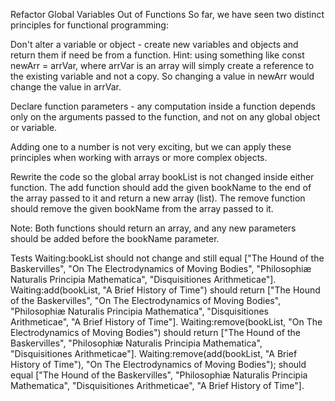 Refactor Global Variables Out of Functions
So far, we have seen two distinct principles for functional programming:

Don't alter a variable or object - create new variables and objects and return them if need be from a function. Hint: using something like const newArr = arrVar, where arrVar is an array will simply create a reference to the existing variable and not a copy. So changing a value in newArr would change the value in arrVar.

Declare function parameters - any computation inside a function depends only on the arguments passed to the function, and not on any global object or variable.

Adding one to a number is not very exciting, but we can apply these principles when working with arrays or more complex objects.

Rewrite the code so the global array bookList is not changed inside either function. The add function should add the given bookName to the end of the array passed to it and return a new array (list). The remove function should remove the given bookName from the array passed to it.

Note: Both functions should return an array, and any new parameters should be added before the bookName parameter.

Tests
Waiting:bookList should not change and still equal ["The Hound of the Baskervilles", "On The Electrodynamics of Moving Bodies", "Philosophiæ Naturalis Principia Mathematica", "Disquisitiones Arithmeticae"].
Waiting:add(bookList, "A Brief History of Time") should return ["The Hound of the Baskervilles", "On The Electrodynamics of Moving Bodies", "Philosophiæ Naturalis Principia Mathematica", "Disquisitiones Arithmeticae", "A Brief History of Time"].
Waiting:remove(bookList, "On The Electrodynamics of Moving Bodies") should return ["The Hound of the Baskervilles", "Philosophiæ Naturalis Principia Mathematica", "Disquisitiones Arithmeticae"].
Waiting:remove(add(bookList, "A Brief History of Time"), "On The Electrodynamics of Moving Bodies"); should equal ["The Hound of the Baskervilles", "Philosophiæ Naturalis Principia Mathematica", "Disquisitiones Arithmeticae", "A Brief History of Time"].